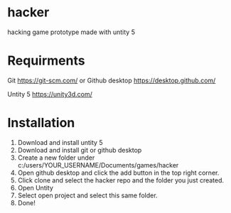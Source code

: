 # hacker
hacking game prototype made with untity 5

Requirments
===========
Git https://git-scm.com/
or
Github desktop https://desktop.github.com/

Untity 5
https://unity3d.com/

# Installation
1. Download and install untity 5
2. Download and install git or github desktop
3. Create a new folder under c:/users/YOUR_USERNAME/Documents/games/hacker
4. Open github desktop and click the add button in the top right corner.
5. Click clone and select the hacker repo and the folder you just created.
6. Open Untity
7. Select open project and select this same folder.
8. Done!
